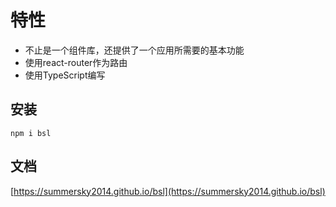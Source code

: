 # 特性

* 不止是一个组件库，还提供了一个应用所需要的基本功能
* 使用react-router作为路由
* 使用TypeScript编写

## 安装

`npm i bsl`

## 文档

[https://summersky2014.github.io/bsl](https://summersky2014.github.io/bsl)
